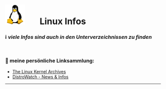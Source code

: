 # ![Linux](https://github.com/Michellesdreamplace/Linux_Infos/blob/main/pix/icons_64x64/Tux.png)⠀ ⠀Linux Infos
### ℹ️ *viele Infos sind auch in den Unterverzeichnissen zu finden*
 ⠀ ⠀ ⠀ ⠀ ⠀ ⠀ 
 ⠀ ⠀ ⠀ ⠀ ⠀ ⠀ 
### 🔗 meine persönliche Linksammlung:
- [The Linux Kernel Archives](https://www.kernel.org/)
- [DistroWatch - News & Infos](https://distrowatch.com/)

______________________________________________________________________________________________________
